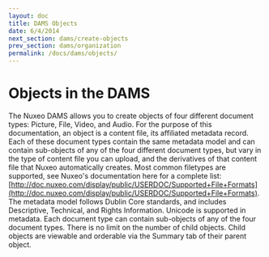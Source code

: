 ```yaml
---
layout: doc
title: DAMS Objects
date: 6/4/2014
next_section: dams/create-objects
prev_section: dams/organization
permalink: /docs/dams/objects/
---
```


# Objects in the DAMS

The Nuxeo DAMS allows you to create objects of four different document types: Picture, File, Video, and Audio. For the purpose of this documentation, an object is a content file, its affiliated metadata record. Each of these document types contain the same metadata model and can contain sub-objects of any of the four different document types, but vary in the type of content file you can upload, and the derivatives of that content file that Nuxeo automatically creates. Most common filetypes are supported, see Nuxeo's documentation here for a complete list: [http://doc.nuxeo.com/display/public/USERDOC/Supported+File+Formats](http://doc.nuxeo.com/display/public/USERDOC/Supported+File+Formats). The metadata model follows Dublin Core standards, and includes Descriptive, Technical, and Rights Information. Unicode is supported in metadata. Each document type can contain sub-objects of any of the four document types. There is no limit on the number of child objects. Child objects are viewable and orderable via the Summary tab of their parent object. 

